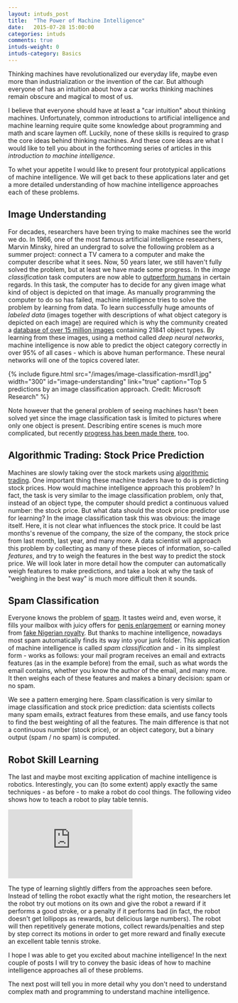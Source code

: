```yaml
---
layout: intuds_post
title:  "The Power of Machine Intelligence"
date:   2015-07-28 15:00:00
categories: intuds
comments: true
intuds-weight: 0
intuds-category: Basics
---
```


Thinking machines have revolutionalized our everyday life, maybe even more than industrialization or the invention of the car. But although everyone of has an intuition about how a car works thinking machines remain obscure and magical to most of us. 

I believe that everyone should have at least a "car intuition" about thinking machines. Unfortunately, common introductions to artificial intelligence and machine learning require quite some knowledge about programming and math and scare laymen off. Luckily, none of these skills is required to grasp the core ideas behind thinking machines. And these core ideas are what I would like to tell you about in the forthcoming series of articles in this *introduction to machine intelligence*.

To whet your appetite I would like to present four prototypical applications of machine intelligence. We will get back to these applications later and get a more detailed understanding of how machine intelligence approaches each of these problems.

## Image Understanding

For decades, researchers have been trying to make machines see the world we do. In 1966, one of the most famous artificial intelligence researchers, Marvin Minsky, hired an undergrad to solve the following problem as a summer project: connect a TV camera to a computer and make the computer describe what it sees. Now, 50 years later, we still haven't fully solved the problem, but at least we have made some progress. In the *image classification* task computers are now able to [outperform humans](https://gigaom.com/2015/02/13/microsoft-says-its-new-computer-vision-system-can-outperform-humans/) in certain regards. In this task, the computer has to decide for any given image what kind of object is depicted on that image. As manually programming the computer to do so has failed, machine intelligence tries to solve the problem by learning from data. 
To learn successfully huge amounts of *labeled data* (images together with descriptions of what object category is depicted on each image) are required which is why the community  created a [database of over 15 million images](http://www.image-net.org/) containing 21841 object types. By learning from these images, using a method called *deep neural networks*, machine intelligence is now able to predict the object category correctly in over 95% of all cases - which is above human performance. These neural networks will one of the topics covered later.

{% include figure.html src="/images/image-classification-msrdl1.jpg" width="300" id="image-understanding" link="true" caption="Top 5 predictions by an image classification approach. Credit: Microsoft Research" %}

Note however that the general problem of seeing machines hasn't been solved yet since the image classification task is limited to pictures where only one object is present. Describing entire scenes is much more complicated, but recently [progress has been made there](http://karpathy.github.io/2015/05/21/rnn-effectiveness/), too.

## Algorithmic Trading: Stock Price Prediction

Machines are slowly taking over the stock markets using [algorithmic trading](https://en.wikipedia.org/wiki/Algorithmic_trading). One important thing these machine traders have to do is predicting stock prices. How would machine intelligence approach this problem? In fact, the task is very similar to the image classification problem, only that, instead of an object type, the computer should predict a continuous valued number: the stock price. But what data should the stock price predictor use for learning?
In the image classification task this was obvious: the image itself. Here, it is not clear what influences the stock price. It could be last months's revenue of the company, the size of the company, the stock price from last month, last year, and many more. 
A data scientist will approach this problem by collecting as many of these pieces of information, so-called *features*, and try to weigh the features in the best way to predict the stock price. We will look later in more detail how the computer can automatically weigh features to make predictions, and take a look at why the task of "weighing in the best way" is much more difficult then it sounds.

## Spam Classification

Everyone knows the problem of [spam](http://www.stevenburgess.net/wp-content/uploads/2014/12/Spam-Can.jpg). It tastes weird and, even worse, it fills your mailbox with juicy offers for [penis enlargement](http://www.mensjournal.com/health-fitness/health/the-hard-truth-about-penis-enlargement-20141027) or earning money from [fake Nigerian royalty](http://www.419eater.com/img/news.pdf). But thanks to machine intelligence, nowadays most spam automatically finds its way into your junk folder. This application of machine intelligence is called *spam classification* and - in its simplest form - works as follows: your mail program receives an email and extracts features (as in the example before) from the email, such as what words the email  contains, whether you know the author of the email, and many more. It then weighs each of these features and makes a binary decision: spam or no spam. 

We see a pattern emerging here. Spam classification is very similar to image classification and stock price prediction: data scientists collects many spam emails, extract features from these emails, and use fancy tools to find the best weighting of all the features. The main difference is that not a continuous number (stock price), or an object category, but a binary output (spam / no spam) is computed.

## Robot Skill Learning

The last and maybe most exciting application of machine intelligence is robotics. Interestingly, you can (to some extent) apply exactly the same techniques - as before - to make a robot do cool things. The following video shows how to teach a robot to play table tennis.

<div class="imgcenter">
<iframe width="280" height="155" src="https://www.youtube.com/embed/SH3bADiB7uQ" frameborder="0" allowfullscreen></iframe>
</div>

The type of learning slightly differs from the approaches seen before. Instead of telling the robot exactly what the right motion, the researchers let the robot try out motions on its own and give the robot a reward if it performs a good stroke, or a penalty if it performs bad (in fact, the robot doesn't get lollipops as rewards, but delicious large numbers). The robot will then repetitively generate motions, collect rewards/penalties and step by step correct its motions in order to get more reward and finally execute an excellent table tennis stroke. 

<!-- 
However, you can also formulate the problem In a nutshell, the researchers make something similar as in stock price prediction: from the position of the ball you try to "predict", or rather decide for, a motor command to send to the robot. Executing this motion will then allow the robot to hit the table tennis ball.
 -->

I hope I was able to get you excited about machine intelligence! In the next couple of posts I will try to convey the basic ideas of how to machine intelligence approaches all of these problems.

The next post will tell you in more detail why you don't need to understand complex math and programming to understand machine intelligence.
